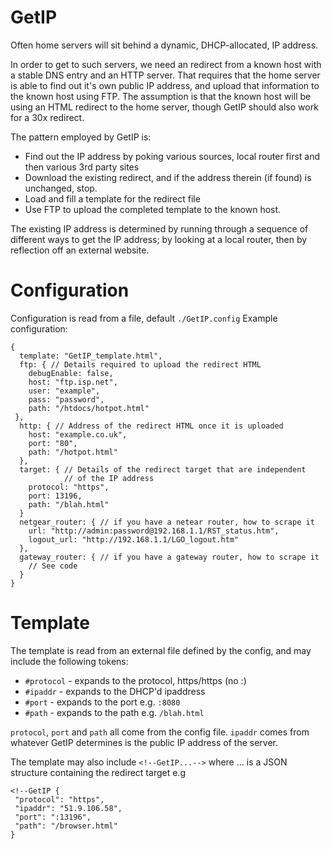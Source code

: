 # GetIP

Often home servers will sit behind a dynamic, DHCP-allocated, IP address.

In order to get to such servers, we need an redirect from a known host with
a stable DNS entry and an HTTP server. That requires that the home server is
able to find out it's own public IP address, and upload that information to
the known host using FTP. The assumption is that the known host will be using
an HTML redirect to the home server, though GetIP should also work
for a 30x redirect.

The pattern employed by GetIP is:
* Find out the IP address by poking various sources, local router
  first and then various 3rd party sites
* Download the existing redirect, and if the address therein (if found) is
  unchanged, stop.
* Load and fill a template for the redirect file
* Use FTP to upload the completed template to the known host.

The existing IP address is determined by running through a sequence
of different ways to get the IP address; by looking at a local router,
then by reflection off an external website.

# Configuration

Configuration is read from a file, default `./GetIP.config`
Example configuration:
```
{
  template: "GetIP_template.html",
  ftp: { // Details required to upload the redirect HTML
    debugEnable: false,
    host: "ftp.isp.net",
    user: "example",
    pass: "password",
    path: "/htdocs/hotpot.html"
 },
  http: { // Address of the redirect HTML once it is uploaded
    host: "example.co.uk",
    port: "80",
    path: "/hotpot.html"
  },
  target: { // Details of the redirect target that are independent
            // of the IP address
    protocol: "https",
    port: 13196,
    path: "/blah.html"
  }
  netgear_router: { // if you have a netear router, how to scrape it
    url: "http://admin:password@192.168.1.1/RST_status.htm",
    logout_url: "http://192.168.1.1/LGO_logout.htm"
  },
  gateway_router: { // if you have a gateway router, how to scrape it
    // See code
  }
}
```
# Template

The template is read from an external file defined by the config, and
may include the following tokens:
* `#protocol` - expands to the protocol, https/https (no :)
* `#ipaddr` - expands to the DHCP'd ipaddress
* `#port` - expands to the port e.g. `:8080`
* `#path` - expands to the path e.g. `/blah.html`

`protocol`, `port` and `path` all come from the config file. `ipaddr` comes
from whatever GetIP determines is the public IP address of the server.

The template may also include `<!--GetIP...-->` where ... is a JSON
structure containing the redirect target e.g
```
<!--GetIP {
 "protocol": "https",
 "ipaddr": "51.9.106.58",
 "port": ":13196",
 "path": "/browser.html"
}
```
